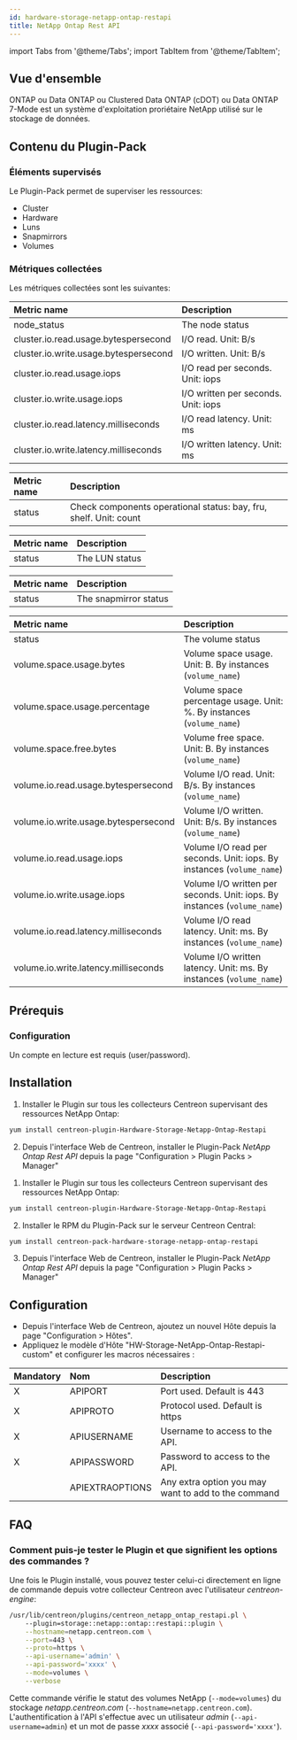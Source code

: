 ```yaml
---
id: hardware-storage-netapp-ontap-restapi
title: NetApp Ontap Rest API
---
```

import Tabs from '@theme/Tabs';
import TabItem from '@theme/TabItem';


## Vue d'ensemble

ONTAP ou Data ONTAP ou Clustered Data ONTAP (cDOT) ou Data ONTAP 7-Mode est un système d'exploitation proriétaire NetApp utilisé sur le stockage de données.

## Contenu du Plugin-Pack

### Éléments supervisés

Le Plugin-Pack permet de superviser les ressources:

* Cluster
* Hardware
* Luns
* Snapmirrors
* Volumes

### Métriques collectées

Les métriques collectées sont les suivantes:

<Tabs groupId="sync">
<TabItem value="Cluster" label="Cluster">

| Metric name                           | Description                                                                                    |
| :------------------------------------ | :--------------------------------------------------------------------------------------------- |
| node_status                           | The node status                                                                                |
| cluster.io.read.usage.bytespersecond  | I/O read. Unit: B/s                                                                            |
| cluster.io.write.usage.bytespersecond | I/O written. Unit: B/s                                                                         |
| cluster.io.read.usage.iops            | I/O read per seconds. Unit: iops                                                               |
| cluster.io.write.usage.iops           | I/O written per seconds. Unit: iops                                                            |
| cluster.io.read.latency.milliseconds  | I/O read latency. Unit: ms                                                                     |
| cluster.io.write.latency.milliseconds | I/O written latency. Unit: ms                                                                  |

</TabItem>
<TabItem value="Hardware" label="Hardware">

| Metric name                         | Description                                                                 |
| :---------------------------------- | :---------------------------------------------------------------------------|
| status                              | Check components operational status: bay, fru, shelf. Unit: count           |

</TabItem>
<TabItem value="Luns" label="Luns">

| Metric name                         | Description                                                                 |
| :---------------------------------- | :---------------------------------------------------------------------------|
| status                              | The LUN status                                                              |

</TabItem>
<TabItem value="Snapmirrors" label="Snapmirrors">

| Metric name                         | Description                                                                 |
| :---------------------------------- | :---------------------------------------------------------------------------|
| status                              | The snapmirror status                                                       |

</TabItem>
<TabItem value="Volumes" label="Volumes">

| Metric name                          | Description                                                                                    |
| :----------------------------------- | :--------------------------------------------------------------------------------------------- |
| status                               | The volume status                                                                              |
| volume.space.usage.bytes             | Volume space usage. Unit: B. By instances (```volume_name```)                                  |
| volume.space.usage.percentage        | Volume space percentage usage. Unit: %. By instances (```volume_name```)                       |
| volume.space.free.bytes              | Volume free space. Unit: B. By instances (```volume_name```)                                   |
| volume.io.read.usage.bytespersecond  | Volume I/O read. Unit: B/s. By instances (```volume_name```)                                   |
| volume.io.write.usage.bytespersecond | Volume I/O written. Unit: B/s. By instances (```volume_name```)                                |
| volume.io.read.usage.iops            | Volume I/O read per seconds. Unit: iops. By instances (```volume_name```)                      |
| volume.io.write.usage.iops           | Volume I/O written per seconds. Unit: iops. By instances (```volume_name```)                   |
| volume.io.read.latency.milliseconds  | Volume I/O read latency. Unit: ms. By instances (```volume_name```)                            |
| volume.io.write.latency.milliseconds | Volume I/O written latency. Unit: ms. By instances (```volume_name```)                         |

</TabItem>
</Tabs>

## Prérequis

### Configuration

Un compte en lecture est requis (user/password).

## Installation

<Tabs groupId="sync">
<TabItem value="Online License" label="Online License">

1. Installer le Plugin sur tous les collecteurs Centreon supervisant des ressources NetApp Ontap:

```bash
yum install centreon-plugin-Hardware-Storage-Netapp-Ontap-Restapi
```

2. Depuis l'interface Web de Centreon, installer le Plugin-Pack *NetApp Ontap Rest API* depuis la page "Configuration > Plugin Packs > Manager"

</TabItem>
<TabItem value="Offline License" label="Offline License">

1. Installer le Plugin sur tous les collecteurs Centreon supervisant des ressources NetApp Ontap:

```bash
yum install centreon-plugin-Hardware-Storage-Netapp-Ontap-Restapi
```

2. Installer le RPM du Plugin-Pack sur le serveur Centreon Central:

```bash
yum install centreon-pack-hardware-storage-netapp-ontap-restapi
```

3. Depuis l'interface Web de Centreon, installer le Plugin-Pack *NetApp Ontap Rest API* depuis la page "Configuration > Plugin Packs > Manager"

</TabItem>
</Tabs>

## Configuration

* Depuis l'interface Web de Centreon, ajoutez un nouvel Hôte depuis la page "Configuration > Hôtes".
* Appliquez le modèle d'Hôte "HW-Storage-NetApp-Ontap-Restapi-custom" et configurer les macros nécessaires :

| Mandatory   | Nom                    | Description                                                                |
| :---------- | :--------------------- | :------------------------------------------------------------------------- |
| X           | APIPORT                | Port used. Default is 443                                                  |
| X           | APIPROTO               | Protocol used. Default is https                                            |
| X           | APIUSERNAME            | Username to access to the API.                                             |
| X           | APIPASSWORD            | Password to access to the API.                                             |
|             | APIEXTRAOPTIONS        | Any extra option you may want to add to the command                        |

## FAQ

### Comment puis-je tester le Plugin et que signifient les options des commandes ?

Une fois le Plugin installé, vous pouvez tester celui-ci directement en ligne de commande depuis votre collecteur
Centreon avec l'utilisateur *centreon-engine*:

```bash
/usr/lib/centreon/plugins/centreon_netapp_ontap_restapi.pl \	
    --plugin=storage::netapp::ontap::restapi::plugin \
    --hostname=netapp.centreon.com \
    --port=443 \
    --proto=https \
    --api-username='admin' \
    --api-password='xxxx' \
    --mode=volumes \
    --verbose
```

Cette commande vérifie le statut des volumes NetApp (```--mode=volumes```) du stockage *netapp.centreon.com* (```--hostname=netapp.centreon.com```).
L'authentification à l'API s'effectue avec un utilisateur *admin* (```--api-username=admin```) et un mot de passe *xxxx* associé (```--api-password='xxxx'```).
